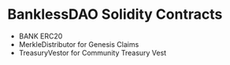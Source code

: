 # BanklessDAO Solidity Contracts
- BANK ERC20
- MerkleDistributor for Genesis Claims
- TreasuryVestor for Community Treasury Vest

